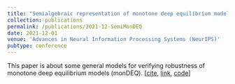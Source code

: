 ```yaml
---
title: "Semialgebraic representation of monotone deep equilibrium models and applications to certification"
collection: publications
permalink: /publications/2021-12-SemiMonDEQ
date: 2021-12-01
venue: 'Advances in Neural Information Processing Systems (NeurIPS)'
pubtype: conference
---
```


This paper is about some general models for verifying robustness of monotone deep equilibrium models (monDEQ).
[[cite](https://tongchen779.github.io/ref/2021-12-SemiMonDEQ.bib),
[link](https://proceedings.neurips.cc/paper_files/paper/2021/file/e3b21256183cf7c2c7a66be163579d37-Paper.pdf),
[code](https://github.com/TongCHEN779/CertMON)]